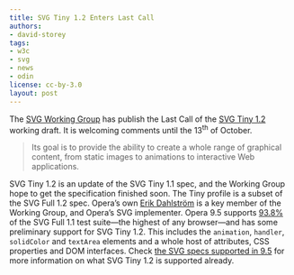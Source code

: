 ```yaml
---
title: SVG Tiny 1.2 Enters Last Call
authors:
- david-storey
tags:
- w3c
- svg
- news
- odin
license: cc-by-3.0
layout: post
---
```


<p>The <a href="http://www.w3.org/Graphics/SVG/">SVG Working Group</a> has publish the Last Call of the <a href="http://www.w3.org/TR/2008/WD-SVGMobile12-20080915/">SVG Tiny 1.2</a> working draft.  It is welcoming comments until the 13<sup>th</sup> of October.</p>

<blockquote cite="http://www.w3.org/News/2008#item158"><p>Its goal is to provide the ability to create a whole range of graphical content, from static images to animations to interactive Web applications.</p></blockquote>

<p>SVG Tiny 1.2 is an update of the SVG Tiny 1.1 spec, and the Working Group hope to get the specification finished soon.  The Tiny profile is a subset of the SVG Full 1.2 spec.  Opera’s own <a href="http://my.opera.com/MacDev_ed/blog/">Erik Dahlström</a> is a key member of the Working Group, and Opera’s SVG implementer.  Opera 9.5 supports <a href="http://www.codedread.com/svg-support.php">93.8%</a> of the SVG Full 1.1 test suite—the highest of any browser—and has some preliminary support for SVG Tiny 1.2.  This includes the <code>animation</code>, <code>handler</code>, <code>solidColor</code> and <code>textArea</code> elements and a whole host of attributes, CSS properties and DOM interfaces.  Check <a href="http://www.opera.com/docs/specs/#graphics">the SVG specs supported in 9.5</a> for more information on what SVG Tiny 1.2 is supported already.</p>
